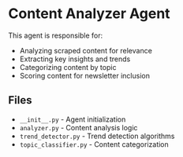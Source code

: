 # Content Analyzer Agent

This agent is responsible for:
- Analyzing scraped content for relevance
- Extracting key insights and trends
- Categorizing content by topic
- Scoring content for newsletter inclusion

## Files
- `__init__.py` - Agent initialization
- `analyzer.py` - Content analysis logic
- `trend_detector.py` - Trend detection algorithms
- `topic_classifier.py` - Content categorization
